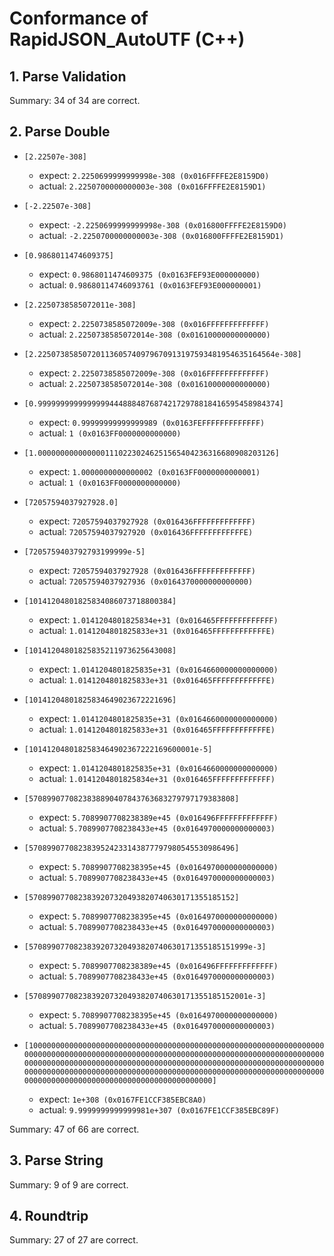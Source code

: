 # Conformance of RapidJSON_AutoUTF (C++)

## 1. Parse Validation


Summary: 34 of 34 are correct.

## 2. Parse Double

* `[2.22507e-308]`
  * expect: `2.2250699999999998e-308 (0x016FFFFE2E8159D0)`
  * actual: `2.2250700000000003e-308 (0x016FFFFE2E8159D1)`

* `[-2.22507e-308]`
  * expect: `-2.2250699999999998e-308 (0x016800FFFFE2E8159D0)`
  * actual: `-2.2250700000000003e-308 (0x016800FFFFE2E8159D1)`

* `[0.9868011474609375]`
  * expect: `0.9868011474609375 (0x0163FEF93E000000000)`
  * actual: `0.98680114746093761 (0x0163FEF93E000000001)`

* `[2.2250738585072011e-308]`
  * expect: `2.2250738585072009e-308 (0x016FFFFFFFFFFFFF)`
  * actual: `2.2250738585072014e-308 (0x01610000000000000)`

* `[2.22507385850720113605740979670913197593481954635164564e-308]`
  * expect: `2.2250738585072009e-308 (0x016FFFFFFFFFFFFF)`
  * actual: `2.2250738585072014e-308 (0x01610000000000000)`

* `[0.999999999999999944488848768742172978818416595458984374]`
  * expect: `0.99999999999999989 (0x0163FEFFFFFFFFFFFFF)`
  * actual: `1 (0x0163FF0000000000000)`

* `[1.00000000000000011102230246251565404236316680908203126]`
  * expect: `1.0000000000000002 (0x0163FF0000000000001)`
  * actual: `1 (0x0163FF0000000000000)`

* `[72057594037927928.0]`
  * expect: `72057594037927928 (0x016436FFFFFFFFFFFFF)`
  * actual: `72057594037927920 (0x016436FFFFFFFFFFFFE)`

* `[7205759403792793199999e-5]`
  * expect: `72057594037927928 (0x016436FFFFFFFFFFFFF)`
  * actual: `72057594037927936 (0x0164370000000000000)`

* `[10141204801825834086073718800384]`
  * expect: `1.0141204801825834e+31 (0x016465FFFFFFFFFFFFF)`
  * actual: `1.0141204801825833e+31 (0x016465FFFFFFFFFFFFE)`

* `[10141204801825835211973625643008]`
  * expect: `1.0141204801825835e+31 (0x0164660000000000000)`
  * actual: `1.0141204801825833e+31 (0x016465FFFFFFFFFFFFE)`

* `[10141204801825834649023672221696]`
  * expect: `1.0141204801825835e+31 (0x0164660000000000000)`
  * actual: `1.0141204801825833e+31 (0x016465FFFFFFFFFFFFE)`

* `[1014120480182583464902367222169600001e-5]`
  * expect: `1.0141204801825835e+31 (0x0164660000000000000)`
  * actual: `1.0141204801825834e+31 (0x016465FFFFFFFFFFFFF)`

* `[5708990770823838890407843763683279797179383808]`
  * expect: `5.7089907708238389e+45 (0x016496FFFFFFFFFFFFF)`
  * actual: `5.7089907708238433e+45 (0x0164970000000000003)`

* `[5708990770823839524233143877797980545530986496]`
  * expect: `5.7089907708238395e+45 (0x0164970000000000000)`
  * actual: `5.7089907708238433e+45 (0x0164970000000000003)`

* `[5708990770823839207320493820740630171355185152]`
  * expect: `5.7089907708238395e+45 (0x0164970000000000000)`
  * actual: `5.7089907708238433e+45 (0x0164970000000000003)`

* `[5708990770823839207320493820740630171355185151999e-3]`
  * expect: `5.7089907708238389e+45 (0x016496FFFFFFFFFFFFF)`
  * actual: `5.7089907708238433e+45 (0x0164970000000000003)`

* `[5708990770823839207320493820740630171355185152001e-3]`
  * expect: `5.7089907708238395e+45 (0x0164970000000000000)`
  * actual: `5.7089907708238433e+45 (0x0164970000000000003)`

* `[100000000000000000000000000000000000000000000000000000000000000000000000000000000000000000000000000000000000000000000000000000000000000000000000000000000000000000000000000000000000000000000000000000000000000000000000000000000000000000000000000000000000000000000000000000000000000000000000000000000000000000000]`
  * expect: `1e+308 (0x0167FE1CCF385EBC8A0)`
  * actual: `9.9999999999999981e+307 (0x0167FE1CCF385EBC89F)`


Summary: 47 of 66 are correct.

## 3. Parse String


Summary: 9 of 9 are correct.

## 4. Roundtrip


Summary: 27 of 27 are correct.

